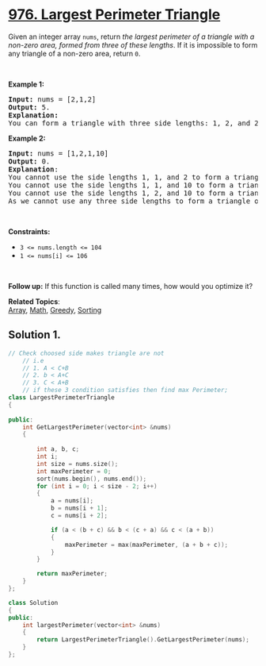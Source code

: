 
# [976. Largest Perimeter Triangle](https://leetcode.com/problems/largest-perimeter-triangle/?envType=study-plan&id=programming-skills-i)

<p>Given an integer array <code>nums</code>, return <em>the largest perimeter of a triangle with a non-zero area, formed from three of these lengths</em>. If it is impossible to form any triangle of a non-zero area, return <code>0</code>.</p>

<p>&nbsp;</p>
<p><strong>Example 1:</strong></p>

<pre><strong>Input:</strong> nums = [2,1,2]
<strong>Output:</strong> 5.
<strong>Explanation</strong><strong>:</strong>
You can form a triangle with three side lengths: 1, 2, and 2.
</pre>

<p><strong>Example 2:</strong></p>

<pre><strong>Input:</strong> nums = [1,2,1,10]
<strong>Output:</strong> 0.
<strong>Explanation</strong>: 
You cannot use the side lengths 1, 1, and 2 to form a triangle.
You cannot use the side lengths 1, 1, and 10 to form a triangle.
You cannot use the side lengths 1, 2, and 10 to form a triangle.
As we cannot use any three side lengths to form a triangle of non-zero area, we return 0.
</pre>

<p>&nbsp;</p>
<p><strong>Constraints:</strong></p>

<ul>
    <li><code>3 <= nums.length <= 104</code></li>
    <li><code>1 <= nums[i] <= 106</code></li>
</ul>

<p>&nbsp;</p>
<p><strong>Follow up:</strong> If this function is called many times, how would you optimize it?
</p>

**Related Topics**:  
[Array](https://leetcode.com/tag/array/), [Math](https://leetcode.com/tag/math/), [Greedy](https://leetcode.com/tag/greedy/), [Sorting](https://leetcode.com/tag/sorting/)

## Solution 1.

```cpp
// Check choosed side makes triangle are not
    // i.e
    // 1. A < C+B
    // 2. b < A+C
    // 3. C < A+B
    // if these 3 condition satisfies then find max Perimeter;
class LargestPerimeterTriangle
{
    
public:
    int GetLargestPerimeter(vector<int> &nums)
    {
       
        int a, b, c;
        int i;
        int size = nums.size();
        int maxPerimeter = 0;
        sort(nums.begin(), nums.end());
        for (int i = 0; i < size - 2; i++)
        {
            a = nums[i];
            b = nums[i + 1];
            c = nums[i + 2];

            if (a < (b + c) && b < (c + a) && c < (a + b))
            {
                maxPerimeter = max(maxPerimeter, (a + b + c));
            }
        }

        return maxPerimeter;
    }
};

class Solution
{
public:
    int largestPerimeter(vector<int> &nums)
    {
        return LargestPerimeterTriangle().GetLargestPerimeter(nums);
    }
};

```